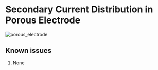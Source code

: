 # Secondary Current Distribution in Porous Electrode

![porous_electrode](https://user-images.githubusercontent.com/75796436/104050180-37610380-51b4-11eb-9cb6-3d8a211c15ec.png)

## Known issues
1. None
